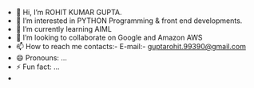 - 👋 Hi, I’m ROHIT KUMAR GUPTA. 
- 👀 I’m interested in PYTHON Programming & front end developments.
- 🌱 I’m currently learning AIML
- 💞️ I’m looking to collaborate on Google and Amazon AWS
- 📫 How to reach me
  contacts:-
      E-mail:- guptarohit.99390@gmail.com  
- 😄 Pronouns: ...
- ⚡ Fun fact: ...
- 

<!---
RahulharsH02/RahulharsH02 is a ✨ special ✨ repository because its `README.md` (this file) appears on your GitHub profile.
You can click the Preview link to take a look at your changes.
--->
